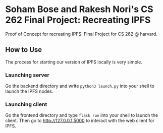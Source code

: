 # Soham Bose and Rakesh Nori's CS 262 Final Project: Recreating IPFS
Proof of Concept for recreating IPFS. Final Project for CS 262 @ harvard.


## How to Use

The process for starting our version of IPFS locally is very simple.

### Launching server
Go the backend directory and write `python3 launch.py` into your shell to launch the IPFS nodes.

### Launching client
Go the frontend directory and type `flask run` into your shell to launch the client. Then go to http://127.0.0.1:5000 to interact with the web client for IPFS. 

